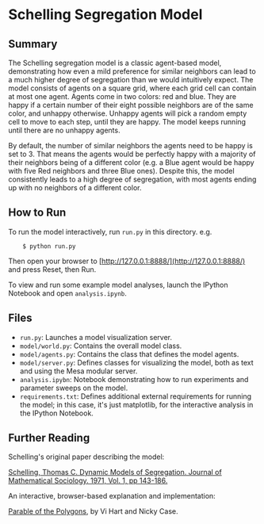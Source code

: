 # Schelling Segregation Model

## Summary

The Schelling segregation model is a classic agent-based model, demonstrating how even a mild preference for similar neighbors can lead to a much higher degree of segregation than we would intuitively expect. The model consists of agents on a square grid, where each grid cell can contain at most one agent. Agents come in two colors: red and blue. They are happy if a certain number of their eight possible neighbors are of the same color, and unhappy otherwise. Unhappy agents will pick a random empty cell to move to each step, until they are happy. The model keeps running until there are no unhappy agents.

By default, the number of similar neighbors the agents need to be happy is set to 3. That means the agents would be perfectly happy with a majority of their neighbors being of a different color (e.g. a Blue agent would be happy with five Red neighbors and three Blue ones). Despite this, the model consistently leads to a high degree of segregation, with most agents ending up with no neighbors of a different color.

## How to Run

To run the model interactively, run ``run.py`` in this directory. e.g.

```
    $ python run.py
``` 

Then open your browser to [http://127.0.0.1:8888/](http://127.0.0.1:8888/) and press Reset, then Run.

To view and run some example model analyses, launch the IPython Notebook and open ``analysis.ipynb``. 

## Files

* ``run.py``: Launches a model visualization server.
* ``model/world.py``: Contains the overall model class.
* ``model/agents.py``: Contains the class that defines the model agents.
* ``model/server.py``: Defines classes for visualizing the model, both as text and using the Mesa modular server.
* ``analysis.ipybn``: Notebook demonstrating how to run experiments and parameter sweeps on the model.
* ``requirements.txt``: Defines additional external requirements for running the model; in this case, it's just matplotlib, for the interactive analysis in the IPython Notebook.

## Further Reading

Schelling's original paper describing the model:

[Schelling, Thomas C. Dynamic Models of Segregation. Journal of Mathematical Sociology. 1971, Vol. 1, pp 143-186.](https://www.stat.berkeley.edu/~aldous/157/Papers/Schelling_Seg_Models.pdf)

An interactive, browser-based explanation and implementation:

[Parable of the Polygons](http://ncase.me/polygons/), by Vi Hart and Nicky Case.
